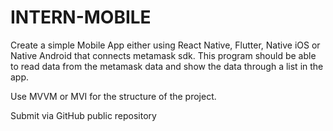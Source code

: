 # INTERN-MOBILE

Create a simple Mobile App either using React Native, Flutter, Native iOS or Native Android that connects metamask sdk. This program should be able to read data from the metamask data and show the data through a list in the app.

Use MVVM or MVI for the structure of the project.

Submit via GitHub public repository
